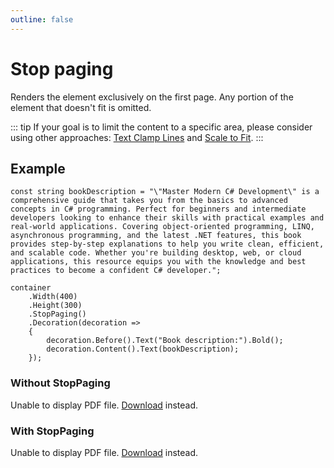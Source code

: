 ```yaml
---
outline: false
---
```



# Stop paging

Renders the element exclusively on the first page. 
Any portion of the element that doesn't fit is omitted.

::: tip
If your goal is to limit the content to a specific area, please consider using other approaches: [Text Clamp Lines](/api-reference/text/paragraph-style#clamp-line-with-ellipsis) and [Scale to Fit](/api-reference/scale-to-fit).
:::

## Example

```c#{6}
const string bookDescription = "\"Master Modern C# Development\" is a comprehensive guide that takes you from the basics to advanced concepts in C# programming. Perfect for beginners and intermediate developers looking to enhance their skills with practical examples and real-world applications. Covering object-oriented programming, LINQ, asynchronous programming, and the latest .NET features, this book provides step-by-step explanations to help you write clean, efficient, and scalable code. Whether you're building desktop, web, or cloud applications, this resource equips you with the knowledge and best practices to become a confident C# developer.";

container
    .Width(400)
    .Height(300)
    .StopPaging()
    .Decoration(decoration =>
    {
        decoration.Before().Text("Book description:").Bold();
        decoration.Content().Text(bookDescription);
    });
```

### Without StopPaging

<object data="/api-reference/stop-paging-disabled.pdf" type="application/pdf" class="pdf-viewer" style="height: 700px">
  <p>Unable to display PDF file. <a href="/api-reference/stop-paging-disabled.pdf">Download</a> instead.</p>
</object>

### With StopPaging

<object data="/api-reference/stop-paging-enabled.pdf" type="application/pdf" class="pdf-viewer" style="height: 700px">
  <p>Unable to display PDF file. <a href="/api-reference/stop-paging-enabled.pdf">Download</a> instead.</p>
</object>